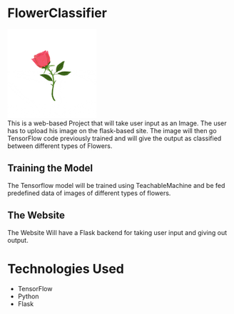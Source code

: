 # FlowerClassifier 

<img src='./README/flower.gif' height=200 width=200>
<br>
This is a web-based Project that will take user input as an Image. The user has to upload his image on the flask-based site. The image will then go TensorFlow code previously trained and will give the output as classified between different types of Flowers.

## Training the Model

The Tensorflow model will be trained using TeachableMachine and be fed predefined data of images of different types of flowers.

## The Website

The Website Will have a Flask backend for taking user input and giving out output.


# Technologies Used

- TensorFlow
- Python 
- Flask